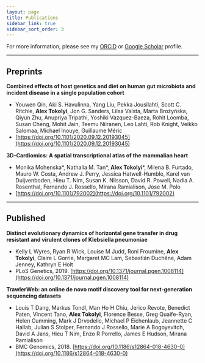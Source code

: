 ```yaml
---
layout: page
title: Publications
sidebar_link: true
sidebar_sort_order: 3
---
```


For more information, please see my [ORCiD](https://orcid.org/0000-0003-4222-7484) or [Google Scholar](https://scholar.google.com/citations?user=RzTIqa4AAAAJ) profile.

------

## Preprints

**Combined effects of host genetics and diet on human gut microbiota and incident disease in a single population cohort**

- Youwen Qin, Aki S. Havulinna, Yang Liu, Pekka Jousilahti, Scott C. Ritchie, 
  **Alex Tokolyi**, Jon G. Sanders, Liisa Valsta, Marta Brożyńska, Qiyun Zhu, Anupriya Tripathi, Yoshiki Vazquez-Baeza, Rohit Loomba, Susan Cheng, Mohit Jain, Teemu Niiranen, Leo Lahti, Rob Knight, Veikko Salomaa, Michael Inouye, Guillaume Méric
- [https://doi.org/10.1101/2020.09.12.20193045](https://doi.org/10.1101/2020.09.12.20193045)

**3D-Cardiomics: A spatial transcriptional atlas of the mammalian heart**

- Monika Mohenska\*, Nathalia M. Tan\*, **Alex Tokolyi**\*, Milena B. Furtado, Mauro W. Costa, Andrew J. Perry, Jessica Hatwell-Humble, Karel van Duijvenboden, Hieu T. Nim, Susan K. Nilsson, David R. Powell, Nadia A. Rosenthal, Fernando J. Rossello, Mirana Ramialison, Jose M. Polo
- [https://doi.org/10.1101/792002](https://doi.org/10.1101/792002)

------

## Published

**Distinct evolutionary dynamics of horizontal gene transfer in drug resistant and virulent clones of Klebsiella pneumoniae**

- Kelly L Wyres, Ryan R Wick, Louise M Judd, Roni Froumine, **Alex Tokolyi**,  Claire L Gorrie, Margaret MC Lam, Sebastián Duchêne, Adam Jenney,  Kathryn E Holt
- PLoS Genetics, 2019. [https://doi.org/10.1371/journal.pgen.1008114](https://doi.org/10.1371/journal.pgen.1008114)

**TrawlerWeb: an online de novo motif discovery tool for next-generation sequencing datasets**

- Louis T Dang, Markus Tondl, Man Ho H Chiu, Jerico Revote, Benedict  Paten, Vincent Tano, **Alex Tokolyi**, Florence Besse, Greg Quaife-Ryan,  Helen Cumming, Mark J Drvodelic, Michael P Eichenlaub, Jeannette C  Hallab, Julian S Stolper, Fernando J Rossello, Marie A Bogoyevitch,  David A Jans, Hieu T Nim, Enzo R Porrello, James E Hudson, Mirana  Ramialison
- BMC Genomics, 2018. [https://doi.org/10.1186/s12864-018-4630-0](https://doi.org/10.1186/s12864-018-4630-0)

